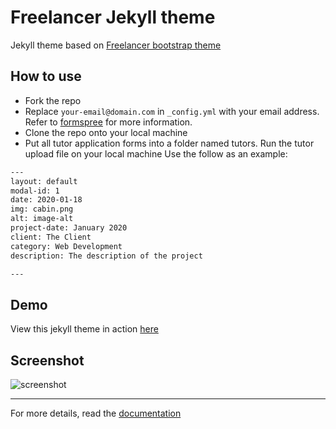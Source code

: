 Freelancer Jekyll theme  
=========================

Jekyll theme based on [Freelancer bootstrap theme ](http://startbootstrap.com/template-overviews/freelancer/)

## How to use
 - Fork the repo
 - Replace `your-email@domain.com` in `_config.yml` with your email address. Refer to [formspree](http://formspree.io/) for more information.
 - Clone the repo onto your local machine
 - Put all tutor application forms into a folder named tutors. Run the tutor upload file on your local machine Use the follow as an example:
```txt
---
layout: default
modal-id: 1
date: 2020-01-18
img: cabin.png
alt: image-alt
project-date: January 2020
client: The Client
category: Web Development
description: The description of the project

---
```

## Demo
View this jekyll theme in action [here](https://jeromelachaud.com/freelancer-theme)

## Screenshot
![screenshot](https://raw.githubusercontent.com/jeromelachaud/freelancer-theme/master/screenshot.png)

---------
For more details, read the [documentation](http://jekyllrb.com/)
